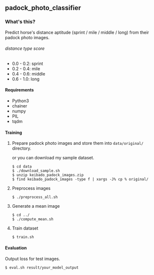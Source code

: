 ## padock\_photo\_classifier

### What's this?

Predict horse's distance aptitude (sprint / mile / middle / long) from their padock photo images.

###### distance type score

- 0.0 - 0.2: sprint
- 0.2 - 0.4: mile
- 0.4 - 0.6: middle
- 0.6 - 1.0: long

#### Requirements

- Python3
- chainer
- numpy
- PIL
- tqdm

#### Training

1. Prepare padock photo images and store them into `data/original/` directory.

	or you can download my sample dataset.
	
	```
	$ cd data
	$ ./download_sample.sh
	$ unzip keibado_padock_images.zip
	$ find keibado_padock_images -type f | xargs -J% cp % original/
	```
1. Preprocess images

	```
	$ ./preprocess_all.sh
	```
	
1. Generate a mean image

	```
	$ cd ../
	$ ./compute_mean.sh 
	```
1. Train dataset

	```
	$ train.sh
	```
		 	
#### Evaluation

Output loss for test images.

```
$ eval.sh result/your_model_output
```

